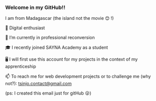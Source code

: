 ### Welcome in my GitHub!! 

I am from Madagascar (the island not the movie 😊 !)

📱 Digital enthusiast

🌱 I’m currently in professional reconversion  

🎓 I recently joined SAYNA Academy as a student

🖥️ I will first use this account for my projects in the context of my apprenticeship

📫 To reach me for web development projects or to challenge me (why not?): tsinjo.contact@gmail.com

(ps: I created this email just for gitHub 😜)
